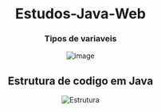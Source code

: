 <div align="center">
  
# Estudos-Java-Web

### Tipos de variaveis
![image](https://github.com/user-attachments/assets/38463863-8ac8-4bac-9ac5-713e12b3e066)
  
## Estrutura de codigo em Java

![Estrutura](https://arquivo.devmedia.com.br/artigos/Thiago_Varallo/Metodos_Java/Metodos_Java1.jpg)

</div>
